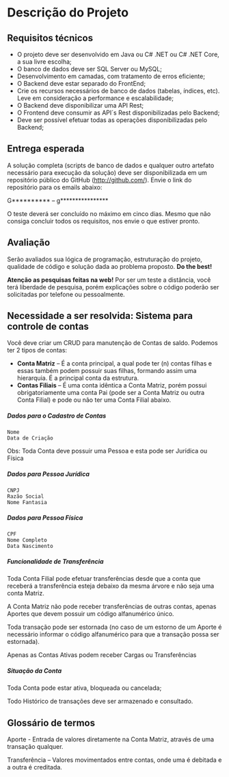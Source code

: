 # Descrição do Projeto

## Requisitos técnicos

* O projeto deve ser desenvolvido em Java ou C# .NET ou C# .NET Core, a sua livre escolha;
* O banco de dados deve ser SQL Server ou MySQL;
* Desenvolvimento em camadas, com tratamento de erros eficiente;
* O Backend deve estar separado do FrontEnd;
* Crie os recursos necessários de banco de dados (tabelas, índices, etc). Leve em consideração a performance e escalabilidade;
* O Backend deve disponibilizar uma API Rest;
* O Frontend deve consumir as API´s Rest disponibilizadas pelo Backend;
* Deve ser possível efetuar todas as operações disponibilizadas pelo Backend; 

## Entrega esperada

A solução completa (scripts de banco de dados e qualquer outro artefato necessário para execução da solução) deve ser disponibilizada em um repositório público do GitHub (http://github.com/). Envie o link do repositório para os
emails abaixo:

G********** – g****************

O teste deverá ser concluído no máximo em cinco dias. Mesmo que não consiga concluir todos os requisitos, nos
envie o que estiver pronto.

## Avaliação

Serão avaliados sua lógica de programação, estruturação do projeto, qualidade de código e solução dada ao problema proposto. **Do the best!**

**Atenção as pesquisas feitas na web!** Por ser um teste a distância, você terá liberdade de pesquisa, porém explicações sobre o código poderão ser solicitadas por telefone ou pessoalmente.

## Necessidade a ser resolvida: Sistema para controle de contas

Você deve criar um CRUD para manutenção de Contas de saldo. Podemos ter 2 tipos de contas:

* **Conta Matriz** – É a conta principal, a qual pode ter (n) contas filhas e essas também podem possuir suas filhas, formando assim uma hierarquia. É a principal conta da estrutura.
* **Contas Filiais** – É uma conta idêntica a Conta Matriz, porém possui obrigatoriamente uma conta Pai (pode ser a Conta Matriz ou outra Conta Filial) e pode ou não ter uma Conta Filial abaixo.

##### Dados para o Cadastro de Contas

```
Nome
Data de Criação
```

Obs: Toda Conta deve possuir uma Pessoa e esta pode ser Jurídica ou Física

##### Dados para Pessoa Jurídica

```
CNPJ
Razão Social
Nome Fantasia
```

##### Dados para Pessoa Física

```
CPF
Nome Completo
Data Nascimento
```

##### **Funcionalidade de Transferência**

Toda Conta Filial pode efetuar transferências desde que a conta que receberá a transferência esteja debaixo da mesma árvore e não seja uma conta Matriz.

A Conta Matriz não pode receber transferências de outras contas, apenas Aportes que devem possuir um código alfanumérico único.

Toda transação pode ser estornada (no caso de um estorno de um Aporte é necessário informar o código alfanumérico para que a transação possa ser estornada).

Apenas as Contas Ativas podem receber Cargas ou Transferências

##### **Situação da Conta**

Toda Conta pode estar ativa, bloqueada ou cancelada;

Todo Histórico de transações deve ser armazenado e consultado.

## **Glossário de termos**

Aporte - Entrada de valores diretamente na Conta Matriz, através de uma transação qualquer.

Transferência – Valores movimentados entre contas, onde uma é debitada e a outra é creditada.
